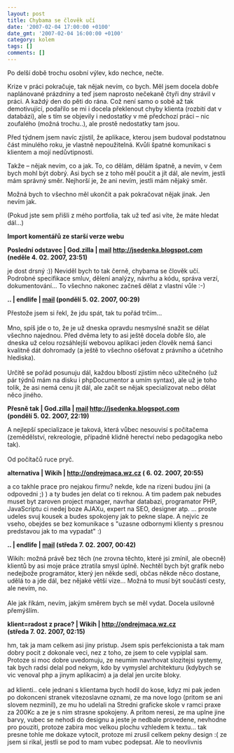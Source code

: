 ```yaml
---
layout: post
title: Chybama se člověk učí
date: '2007-02-04 17:00:00 +0100'
date_gmt: '2007-02-04 16:00:00 +0100'
category: kolem
tags: []
comments: []
---
```

<p>Po delší době trochu osobní výlev, kdo nechce, nečte.</p>
<p>Krize v práci pokračuje, tak nějak nevím, co bych. Měl jsem docela dobře naplánované prázdniny a teď jsem naprosto nečekaně čtyři dny strávil v práci. A každý den do pěti do rána. Což není samo o sobě až tak demotivující, podařilo se mi i docela překlenout chyby klienta (rozbití dat v databázi), ale s tím se objevily i nedostatky v mé předchozí práci &ndash; nic zoufalého (možná trochu..), ale prostě nedostatky tam jsou.</p>
<p>Před týdnem jsem navíc zjistil, že aplikace, kterou jsem budoval podstatnou část minulého roku, je vlastně nepoužitelná. Kvůli špatné komunikaci s klientem a mojí nedůvtipnosti.</p>
<p>Takže &ndash; nějak nevím, co a jak. To, co dělám, dělám špatně, a nevím, v čem bych mohl být dobrý. Asi bych se z toho měl poučit a jít dál, ale nevím, jestli mám správný směr. Nejhorší je, že ani nevím, jestli mám nějaký směr.</p>
<p>Možná bych to všechno měl ukončit a pak pokračovat nějak jinak. Jen nevím jak.</p>
<p>(Pokud jste sem přišli z mého portfolia, tak už teď asi víte, že máte hledat dál...)</p>
<div class="import-komentaru">
<p><strong>Import komentářů ze starší verze webu</strong></p>
<div class="comment">
<p style="font-weight:bold"><span class="compredmet">Poslední odstavec</span> | <span class="comname">God.zilla</span> |  <a href="mailto:jaroslav@sedenka.cz">mail</a>  <a href="http://jsedenka.blogspot.com">http://jsedenka.blogspot.com</a> (neděle&nbsp;4.&nbsp;02.&nbsp;2007,&nbsp;23:51)</p>
<p>je dost drsný :)) Neviděl bych to tak černě, chybama se člověk učí. Podrobné specifikace smluv, dělení analýzy, návrhu a kódu, správa verzí, dokumentování... To všechno nakonec začneš dělat z vlastní vůle :-) </p>
</div>
<div class="comment">
<p style="font-weight:bold"><span class="compredmet">..</span> | <span class="comname">endlife</span> |  <a href="mailto:jan.martinek@post.cz">mail</a> (pondělí&nbsp;5.&nbsp;02.&nbsp;2007,&nbsp;00:29)</p>
<p>Přestože jsem si řekl, že jdu spát, tak tu pořád trčím... <br>  <br> Mno, spíš jde o to, že je už dneska opravdu nesmyslné snažit se dělat všechno najednou. Před dvěma lety to asi ještě docela dobře šlo, ale dneska už celou rozsáhlejší webovou aplikaci jeden člověk nemá šanci kvalitně dát dohromady (a ještě to všechno ošéfovat z právního a účetního hlediska). <br>  <br> Určitě se pořád posunuju dál, každou blbostí zjistím něco užitečného (už pár týdnů mám na disku i phpDocumentor a umím syntax), ale už je toho tolik, že asi nemá cenu jít dál, ale začít se nějak specializovat nebo dělat něco jiného. </p>
</div>
<div class="comment">
<p style="font-weight:bold"><span class="compredmet">Přesně tak</span> | <span class="comname">God.zilla</span> |  <a href="mailto:jaroslav@sedenka.cz">mail</a>  <a href="http://jsedenka.blogspot.com">http://jsedenka.blogspot.com</a> (pondělí&nbsp;5.&nbsp;02.&nbsp;2007,&nbsp;22:19)</p>
<p>A nejlepší specializace je taková, která vůbec nesouvisí s počítačema (zemědělství, rekreologie, případně klidně herectví nebo pedagogika nebo tak).  <br>  <br> Od počítačů ruce pryč. </p>
</div>
<div class="comment">
<p style="font-weight:bold"><span class="compredmet">alternativa</span> | <span class="comname">Wikih</span> |  <a href="http://ondrejmaca.wz.cz">http://ondrejmaca.wz.cz</a> (&nbsp;6.&nbsp;02.&nbsp;2007,&nbsp;20:55)</p>
<p>a co takhle prace pro nejakou firmu? nekde, kde na rizeni budou jini (a odpovedni ;) ) a ty budes jen delat co ti reknou. A tim padem pak nebudes muset byt zaroven project manager, navrhar databazi, programator PHP, JavaScriptu ci nedej boze AJAXu, expert na SEO, designer atp. ... proste udeles svuj kousek a budes spokojeny jak to pekne slape. A nejvic ze vseho, obejdes se bez komunikace s &quot;uzasne odbornymi klienty s presnou predstavou jak to ma vypadat&quot; :) </p>
</div>
<div class="comment">
<p style="font-weight:bold"><span class="compredmet">..</span> | <span class="comname">endlife</span> |  <a href="mailto:jan.martinek@post.cz">mail</a> (středa&nbsp;7.&nbsp;02.&nbsp;2007,&nbsp;00:42)</p>
<p>Wikih: možná právě bez těch (ne zrovna těchto, které jsi zmínil, ale obecně) klientů by asi moje práce ztratila smysl úplně. Nechtěl bych být grafik nebo nedejbože programátor, který jen někde sedí, občas někde něco dostane, udělá to a jde dál, bez nějaké větší vize... Možná to musí být součástí cesty, ale nevím, no. <br>  <br> Ale jak říkám, nevím, jakým směrem bych se měl vydat. Docela usilovně přemýšlím. </p>
</div>
<div class="comment">
<p style="font-weight:bold"><span class="compredmet">klient=radost z prace?</span> | <span class="comname">Wikih</span> |  <a href="http://ondrejmaca.wz.cz">http://ondrejmaca.wz.cz</a> (středa&nbsp;7.&nbsp;02.&nbsp;2007,&nbsp;02:15)</p>
<p>hm, tak ja mam celkem asi jiny pristup. Jsem spis perfekcionista a tak mam dobry pocit z dokonale veci, nez z toho, ze jsem to cele vypiplal sam. Protoze si moc dobre uvedomuju, ze neumim navrhovat slozitejsi systemy, tak bych radsi delal pod nekym, kdo by vymyslel architekturu (kdybych se vic venoval php a jinym aplikacim) a ja delal jen urcite bloky. <br>  <br> ad klienti.. cele jednani s klientama bych hodil do kose, kdyz mi pak jeden po dokonceni stranek vitezoslavne oznami, ze ma nove logo (pritom se ani slovem nezminil), ze mu ho udelali na Stredni graficke skole v ramci praxe za 200Kc a ze je s nim strasne spokojeny. A pritom neresi, ze ma uplne jine barvy, vubec se nehodi do designu a jeste je nedbale provedene, nevhodne pro pouziti, protoze zabira moc velkou plochu vzhledem k textu... tak presne tohle me dokaze vytocit, protoze mi zrusil celkem pekny design :( ze jsem si rikal, jestli se pod to mam vubec podepsat. Ale to neovlivnis </p>
</div>
</div>
